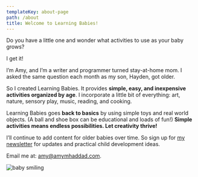 ```yaml
---
templateKey: about-page
path: /about
title: Welcome to Learning Babies!
---
```

Do you have a little one and wonder what activities to use as your baby grows?

I get it!

I’m Amy, and I’m a writer and programmer turned stay-at-home mom. I asked the same question each month as my son, Hayden, got older. 

So I created Learning Babies. It provides **simple, easy, and inexpensive activities organized by age**. I incorporate a little bit of everything: art, nature, sensory play, music, reading, and cooking. 

Learning Babies goes **back to basics** by using simple toys and real world objects. (A ball and shoe box can be educational and loads of fun!) **Simple activities means endless possibilities. Let creativity thrive!**

I’ll continue to add content for older babies over time. So sign up for [my newsletter](https://www.learningbabies.com/newsletter) for updates and practical child development ideas. ﻿

E﻿mail me at: amy@amymhaddad.com.

![baby smiling](/img/02704a92-c1b3-49b9-878e-fd605b9354ef-1-.jpeg "baby smiling")